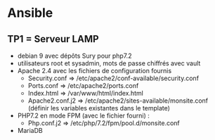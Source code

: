 # Ansible

## TP1 = Serveur LAMP

- debian 9 avec dépôts Sury pour php7.2
- utilisateurs root et sysadmin, mots de passe chiffrés avec vault
- Apache 2.4 avec les fichiers de configuration fournis
  - Security.conf => /etc/apache2/conf-available/security.conf
  - Ports.conf => /etc/apache2/ports.conf
  - Index.html => /var/www/html/index.html
  - Apache2.conf.j2 => /etc/apache2/sites-available/monsite.conf
    (définir les variables existantes dans le template)
- PHP7.2 en mode FPM (avec le fichier fourni) :
  - Php.conf.j2 => /etc/php/7.2/fpm/pool.d/monsite.conf
- MariaDB